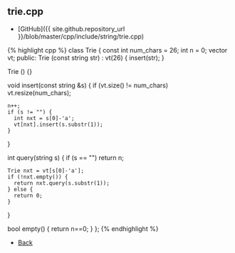 ## trie.cpp

- [GitHub]({{ site.github.repository_url }}/blob/master/cpp/include/string/trie.cpp)

{% highlight cpp %}
class Trie {
  const int num_chars = 26;
  int n = 0;
  vector<Trie> vt;
public:
  Trie (const string str) : vt(26) {
    insert(str);
  }

  Trie () {}

  void insert(const string &s) {
    if (vt.size() != num_chars) vt.resize(num_chars);

    n++;
    if (s != "") {
      int nxt = s[0]-'a';
      vt[nxt].insert(s.substr(1));
    }
  }

  int query(string s) {
    if (s == "") return n;

    Trie nxt = vt[s[0]-'a'];
    if (!nxt.empty()) {
      return nxt.query(s.substr(1));
    } else {
      return 0;
    }
  }

  bool empty() {
    return n==0;
  }
};
{% endhighlight %}

- [Back](../../..)
